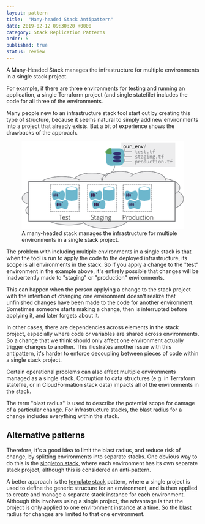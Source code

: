 ```yaml
---
layout: pattern
title:  "Many-headed Stack Antipattern"
date: 2019-02-12 09:30:20 +0000
category: Stack Replication Patterns
order: 5
published: true
status: review
---
```


A Many-Headed Stack manages the infrastructure for multiple environments in a single stack project.

For example, if there are three environments for testing and running an application, a single Terraform project (and single statefile) includes the code for all three of the environments.

Many people new to an infrastructure stack tool start out by creating this type of structure, because it seems natural to simply add new environments into a project that already exists. But a bit of experience shows the drawbacks of the approach.


<figure>
  <img src="images/many-headed-stack.png" alt="A many-headed stack manages the infrastructure for multiple environments in a single stack project"/>
  <figcaption>A many-headed stack manages the infrastructure for multiple environments in a single stack project.</figcaption>
</figure>


The problem with including multiple environments in a single stack is that when the tool is run to apply the code to the deployed infrastructure, its scope is all environments in the stack. So if you apply a change to the "test" environment in the example above, it's entirely possible that changes will be inadvertently made to "staging" or "production" environments. 

This can happen when the person applying a change to the stack project with the intention of changing one environment doesn't realize that unfinished changes have been made to the code for another environment. Sometimes someone starts making a change, then is interrupted before applying it, and later forgets about it.

In other cases, there are dependencies across elements in the stack project, especially where code or variables are shared across environments. So a change that we think should only affect one environment actually trigger changes to another. This illustrates another issue with this antipattern, it's harder to enforce decoupling between pieces of code within a single stack project.

Certain operational problems can also affect multiple environments managed as a single stack. Corruption to data structures (e.g. in Terraform statefile, or in CloudFormation stack data) impacts all of the environments in the stack.

The term "blast radius" is used to describe the potential scope for damage of a particular change. For infrastructure stacks, the blast radius for a change includes everything within the stack.


## Alternative patterns

Therefore, it's a good idea to limit the blast radius, and reduce risk of change, by splitting environments into separate stacks. One obvious way to do this is the [singleton stack](singleton-stack.html), where each environment has its own separate stack project, although this is considered an anti-pattern.

A better approach is the [template stack](template-stack.html) pattern, where a single project is used to define the generic structure for an environment, and is then applied to create and manage a separate stack instance for each environment. Although this involves using a single project, the advantage is that the project is only applied to one environment instance at a time. So the blast radius for changes are limited to that one environment.
